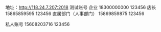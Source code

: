 地址：http://118.24.7.207:2018
测试账号 
企业 18300000000 123456
店长 15865859595 123456
直属部门（人事部门） 15869859875 123456

私人账号
15608203716 123456
